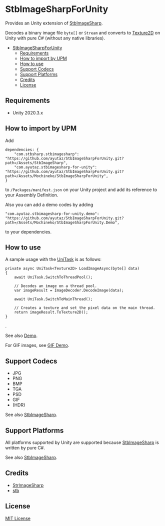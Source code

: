 StbImageSharpForUnity
===

Provides an Unity extension of [StbImageSharp](https://github.com/StbSharp/StbImageSharp).

Decodes a binary image file `byte[]` or `Stream` and converts to [Texture2D](https://docs.unity3d.com/jp/current/ScriptReference/Texture2D-ctor.html) on Unity with pure C# (without any native libraries).

<!-- TOC -->
* [StbImageSharpForUnity](#stbimagesharpforunity)
  * [Requirements](#requirements)
  * [How to import by UPM](#how-to-import-by-upm)
  * [How to use](#how-to-use)
  * [Support Codecs](#support-codecs)
  * [Support Platforms](#support-platforms)
  * [Credits](#credits)
  * [License](#license)
<!-- TOC -->

## Requirements
* Unity 2020.3.x



## How to import by UPM

Add

```
dependencies: {
    "com.stbsharp.stbimagesharp": "https://github.com/ayutaz/StbImageSharpForUnity.git?path=/Assets/StbImageSharp",
    "com.ayutaz.stbimagesharp-for-unity": "https://github.com/ayutaz/StbImageSharpForUnity.git?path=/Assets/Mochineko/StbImageSharpForUnity",
}
```

to `/Packages/manifest.json` on your Unity project and add its reference to your Assembly Definition.

Also you can add a demo codes by adding

```
"com.ayutaz.stbimagesharp-for-unity.demo": "https://github.com/ayutaz/StbImageSharpForUnity.git?path=/Assets/Mochineko/StbImageSharpForUnity.Demo",
```

to your dependencies.


## How to use

A sample usage with the [UniTask](https://github.com/Cysharp/UniTask) is as follows:

```
private async UniTask<Texture2D> LoadImageAsync(byte[] data)
{
    await UniTask.SwitchToThreadPool();

    // Decodes an image on a thread pool.
    var imageResult = ImageDecoder.DecodeImage(data);

    await UniTask.SwitchToMainThread();

    // Creates a texture and set the pixel data on the main thread.
    return imageResult.ToTexture2D();
}
```
.

See also [Demo](https://github.com/ayutaz/StbImageSharpForUnity/blob/main/Assets/Mochineko/StbImageSharpForUnity.Demo/ImageLoaderDemo.cs).

For GIF images, see [GIF Demo](https://github.com/mochi-neko/StbImageSharpForUnity/blob/main/Assets/Mochineko/StbImageSharpForUnity.Demo/GifLoaderDemo.cs).

## Support Codecs

- JPG
- PNG
- BMP
- TGA
- PSD
- GIF
- (HDR)

See also [StbImageSharp](https://github.com/StbSharp/StbImageSharp).

## Support Platforms

All platforms supported by Unity are supported because [StbImageSharp](https://github.com/StbSharp/StbImageSharp) is written by pure C#.

See also [StbImageSharp](https://github.com/StbSharp/StbImageSharp).

## Credits

- [StrImageSharp](https://github.com/StbSharp/StbImageSharp)
- [stb](https://github.com/nothings/stb)

## License

[MIT License](https://github.com/mochi-neko/StbImageSharpForUnity/blob/main/LICENSE)
